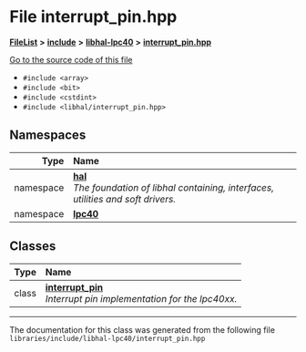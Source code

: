 

# File interrupt\_pin.hpp



[**FileList**](files.md) **>** [**include**](dir_cba0faac6e93618a6e2539705915bd70.md) **>** [**libhal-lpc40**](dir_2fff134b595a3a874b0307aab0eea726.md) **>** [**interrupt\_pin.hpp**](libhal-lpc40_2interrupt__pin_8hpp.md)

[Go to the source code of this file](libhal-lpc40_2interrupt__pin_8hpp_source.md)



* `#include <array>`
* `#include <bit>`
* `#include <cstdint>`
* `#include <libhal/interrupt_pin.hpp>`













## Namespaces

| Type | Name |
| ---: | :--- |
| namespace | [**hal**](namespacehal.md) <br>_The foundation of libhal containing, interfaces, utilities and soft drivers._  |
| namespace | [**lpc40**](namespacehal_1_1lpc40.md) <br> |


## Classes

| Type | Name |
| ---: | :--- |
| class | [**interrupt\_pin**](classhal_1_1lpc40_1_1interrupt__pin.md) <br>_Interrupt pin implementation for the lpc40xx._  |



















































------------------------------
The documentation for this class was generated from the following file `libraries/include/libhal-lpc40/interrupt_pin.hpp`

